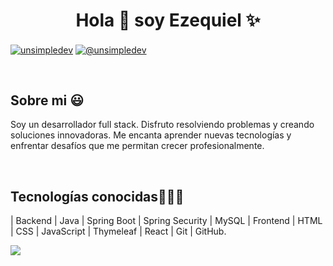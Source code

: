 <h1 align="center">Hola 👋  soy Ezequiel ✨ </h1> 

<p align="left">
 

<a href="https://www.linkedin.com/in/ezequielnieva/" target="blank"><img align="center" src="https://img.shields.io/badge/LinkedIn-0077B5?style=for-the-badge&logo=linkedin&logoColor=white" alt="unsimpledev"/></a>
<a href = "mailto:nievaezequiel3@gmail.com" target="blank"><img align="center" src="https://img.shields.io/badge/Gmail-D14836?style=for-the-badge&logo=gmail&logoColor=white" alt="@unsimpledev"  /></a>
  </p>
<br>
<h2>Sobre mi 😃</h2>
<!--Intro start-->

<p align="left">
Soy un desarrollador full stack. Disfruto resolviendo problemas y creando soluciones innovadoras. Me encanta aprender nuevas tecnologías y enfrentar desafíos que me permitan crecer profesionalmente.
  </p>
<br>
<h2 >Tecnologías conocidas👨🏻‍💻</h2>
<!--tech stack icons-->
<p align="left">
| Backend | Java | Spring Boot | Spring Security | MySQL | Frontend | HTML | CSS | JavaScript | Thymeleaf | React | Git | GitHub.
<br>   
<p align="left">
  <a href="#">
    <img src="https://skillicons.dev/icons?i=java,css,html,js,mysql,git,github,react,bootstrap,idea,maven,vscode,spring"/>
  </a>
</p>

<br>
</p>
<br>

